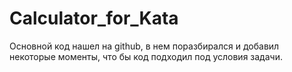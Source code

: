 # Calculator_for_Kata

Основной код нашел на github, в нем поразбирался и добавил некоторые моменты, что бы код подходил под условия задачи.
